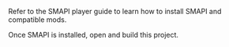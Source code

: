Refer to the SMAPI player guide to learn how to install SMAPI and compatible mods.

Once SMAPI is installed, open and build this project.
